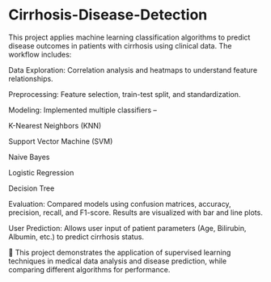# Cirrhosis-Disease-Detection
This project applies machine learning classification algorithms to predict disease outcomes in patients with cirrhosis using clinical data. The workflow includes:

Data Exploration: Correlation analysis and heatmaps to understand feature relationships.

Preprocessing: Feature selection, train-test split, and standardization.

Modeling: Implemented multiple classifiers –

K-Nearest Neighbors (KNN)

Support Vector Machine (SVM)

Naive Bayes

Logistic Regression

Decision Tree

Evaluation: Compared models using confusion matrices, accuracy, precision, recall, and F1-score. Results are visualized with bar and line plots.

User Prediction: Allows user input of patient parameters (Age, Bilirubin, Albumin, etc.) to predict cirrhosis status.

🔹 This project demonstrates the application of supervised learning techniques in medical data analysis and disease prediction, while comparing different algorithms for performance.
